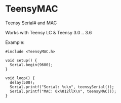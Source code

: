 # TeensyMAC
Teensy Serial# and MAC

Works with Teensy LC & Teensy 3.0 .. 3.6

Example:

```
#include <TeensyMAC.h>

void setup() {
  Serial.begin(9600);
}

void loop() {
  delay(500);
  Serial.printf("Serial: %u\n", teensySerial());
  Serial.printf("MAC: 0x%012llX\n", teensyMAC());
}
```
